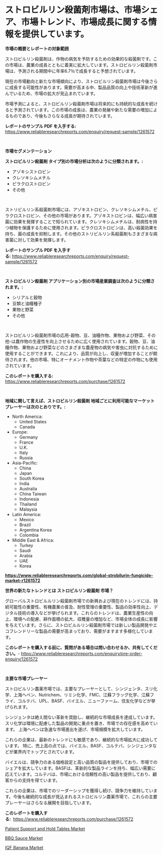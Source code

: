 <p><h1>ストロビルリン殺菌剤市場は、市場シェア、市場トレンド、市場成長に関する情報を提供しています。</h1></p><p><strong>市場の概要とレポートの対象範囲</strong></p>
<p><p>ストロビルリン殺菌剤は、作物の病気を予防するための効果的な殺菌剤です。この市場は、農業の成長とともに着実に拡大しています。ストロビルリン殺菌剤市場は、予測される期間中に年率6.7％で成長すると予想されています。</p><p>現在の市場動向と新たな市場傾向により、ストロビルリン殺菌剤市場は今後さらに成長する可能性があります。需要が高まる中、製品品質の向上や技術革新が進んでいるため、市場の拡大が見込まれています。</p><p>市場予測によると、ストロビルリン殺菌剤市場は将来的にも持続的な成長を続けると予測されています。この市場の成長は、農業の発展や新たな需要の増加によるものであり、今後もさらなる成長が期待されています。</p></p>
<p><strong>レポートのサンプル PDF を入手する:</strong> <a href="https://www.reliableresearchreports.com/enquiry/request-sample/1261572">https://www.reliableresearchreports.com/enquiry/request-sample/1261572</a></p>
<p>&nbsp;</p>
<p><strong>市場セグメンテーション</strong></p>
<p><strong>ストロビルリン殺菌剤 タイプ別の市場分析は次のように分類されます。:</strong></p>
<p><ul><li>アゾキシストロビン</li><li>クレソキシムメチル</li><li>ピラクロストロビン</li><li>その他</li></ul></p>
<p>&nbsp;</p>
<p><p>ストリビルリン系殺菌剤市場には、アゾキストロビン、クレソキシムメチル、ピラクロストロビン、その他の市場があります。アゾキストロビンは、幅広い病害菌に効果を発揮することで知られています。クレソキシムメチルは、耐病性を持つ植物を保護するために使用されます。ピラクロストロビンは、高い殺菌効果を持ち、菌の成長を抑制します。その他のストリビルリン系殺菌剤もさまざまな病害菌に対して効果を発揮します。</p></p>
<p><strong>レポートのサンプル PDF を入手する:</strong>&nbsp;<a href="https://www.reliableresearchreports.com/enquiry/request-sample/1261572">https://www.reliableresearchreports.com/enquiry/request-sample/1261572</a></p>
<p>&nbsp;</p>
<p><strong> ストロビルリン殺菌剤 アプリケーション別の市場産業調査は次のように分類されます。:</strong></p>
<p><ul><li>シリアルと穀物</li><li>豆類と油糧種子</li><li>果物と野菜</li><li>その他</li></ul></p>
<p>&nbsp;</p>
<p><p>ストロビルリン殺菌剤市場の応用-穀物、豆、油糧作物、果物および野菜、その他-は農作物の生産性を向上させるために広く使用されています。穀物、豆、油糧作物、果物および野菜などのさまざまな農産物の病気や害虫に対抗するために使用することができます。これにより、品質が向上し、収量が増加することが期待されます。他の市場、特にオーナメント作物や茶葉などの特定の作物にも使用されています。</p></p>
<p><strong>このレポートを購入する:</strong>&nbsp; <a href="https://www.reliableresearchreports.com/purchase/1261572">https://www.reliableresearchreports.com/purchase/1261572</a></p>
<p>&nbsp;</p>
<p><strong>地域に関して言えば、ストロビルリン殺菌剤 地域ごとに利用可能なマーケットプレーヤーは次のとおりです。:</strong></p>
<p><ul>
    <li>
        North America:
        <ul>
            <li>United States</li>
            <li>Canada</li>
        </ul>
    </li>
    <li>
        Europe:
        <ul>
            <li>Germany</li>
            <li>France</li>
            <li>U.K.</li>
            <li>Italy</li>
            <li>Russia</li>
        </ul>
    </li>
    <li>
        Asia-Pacific:
        <ul>
            <li>China</li>
            <li>Japan</li>
            <li>South Korea</li>
            <li>India</li>
            <li>Australia</li>
            <li>China Taiwan</li>
            <li>Indonesia</li>
            <li>Thailand</li>
            <li>Malaysia</li>
        </ul>
    </li>
    <li>
        Latin America:
        <ul>
            <li>Mexico</li>
            <li>Brazil</li>
            <li>Argentina Korea</li>
            <li>Colombia</li>
        </ul>
    </li>
    <li>
        Middle East & Africa:
        <ul>
            <li>Turkey</li>
            <li>Saudi</li>
            <li>Arabia</li>
            <li>UAE</li>
            <li>Korea</li>
        </ul>
    </li>
    </ul></p>
<p><strong><a href="https://www.reliableresearchreports.com/global-strobilurin-fungicide-market-r1261572">https://www.reliableresearchreports.com/global-strobilurin-fungicide-market-r1261572</a></strong>&nbsp;</p>
<p><strong>世界の新たなトレンドとは ストロビルリン殺菌剤 市場？</strong></p>
<p><p>グローバルストロビルルリン殺菌剤市場での新興および現在のトレンドには、持続可能性の重要性、有機農業の普及、耐性管理の重要性、製品の効率性向上、デジタル技術の導入などが挙げられます。これらのトレンドは、農業生産性の向上、環境への配慮、耕作面積の拡大、収穫量の増加など、市場全体の成長に影響を与えています。さらに、ストロビルルリン殺菌剤市場では新しい製品開発やエコフレンドリーな製品の需要が高まっており、需要がますます多様化しています。</p></p>
<p><strong>このレポートを購入する前に、質問がある場合は問い合わせるか、共有してください。</strong>- <a href="https://www.reliableresearchreports.com/enquiry/pre-order-enquiry/1261572">https://www.reliableresearchreports.com/enquiry/pre-order-enquiry/1261572</a></p>
<p>&nbsp;</p>
<p><strong>主要な市場プレーヤー</strong></p>
<p><p>ストロビルリン農薬市場では、主要なプレーヤーとして、シンジェンタ、スリ化学、上海ヘベン、Nutrichem、リミン化学、FMC、江蘇フラッグ化学、江蘇フライ、コルテバ、UPL、BASF、バイエル、ニューファーム、住友化学などが挙げられます。</p><p>シンジェンタは絶え間ない革新を奨励し、継続的な市場成長を達成しています。スリ化学は環境に配慮した製品の開発に重点を置き、市場での存在感を高めています。 上海ヘベンは急速な市場進出を遂げ、市場規模を拡大しています。 </p><p>これらの企業は、最新のトレンドにも敏感であり、継続的な市場拡大に成功しています。 特に、売上高の点では、バイエル、BASF、コルテバ、シンジェンタなどが業界内でトップとされています。</p><p>バイエルは、競争力のある価格設定と高い品質の製品を提供しており、市場でのシェアを拡大しています。BASFは、革新的な製品ラインを持ち、幅広い需要に応えています。コルテバは、市場における信頼性の高い製品を提供しており、顧客からの支持を得ています。</p><p>これらの企業は、市場でのリーダーシップを獲得し続け、競争力を維持しています。今後も継続的な成長が見込まれるストロビルリン農薬市場で、これらの主要プレーヤーはさらなる展開を目指しています。</p></p>
<p><strong>このレポートを購入する:</strong>&nbsp;&nbsp;<a href="https://www.reliableresearchreports.com/purchase/1261572">https://www.reliableresearchreports.com/purchase/1261572</a></p>
<p><p><a href="https://issuu.com/reportprime-2/docs/patient-support-and-hold-tables-market-size-2030.p">Patient Support and Hold Tables Market</a></p><p><a href="https://github.com/PeterParrish5/Market-Research-Report-List-4/blob/main/bbq-sauce-market.md">BBQ Sauce Market</a></p><p><a href="https://github.com/jhcraigie/Market-Research-Report-List-2/blob/main/iqf-banana-market.md">IQF Banana Market</a></p></p>
